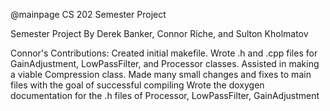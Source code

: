 @mainpage CS 202 Semester Project

Semester Project By Derek Banker, Connor Riche, and Sulton Kholmatov

Connor's Contributions:
Created initial makefile.
Wrote .h and .cpp files for GainAdjustment, LowPassFilter, and Processor classes.
Assisted in making a viable Compression class.
Made many small changes and fixes to main files with the goal of successful compiling
Wrote the doxygen documentation for the .h files of Processor, LowPassFilter, GainAdjustment